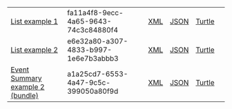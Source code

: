 <table class="list" width="100%">
            <tr>
                <td><a href="List-fa11a4f8-9ecc-4a65-9643-74c3c84880f4.html">List example 1</a></td>
                <td>fa11a4f8-9ecc-4a65-9643-74c3c84880f4</td>
                <td><a href="List-fa11a4f8-9ecc-4a65-9643-74c3c84880f4.xml.html">XML</a></td>
                <td><a href="List-fa11a4f8-9ecc-4a65-9643-74c3c84880f4.json.html">JSON</a></td>
                <td><a href="List-fa11a4f8-9ecc-4a65-9643-74c3c84880f4.ttl.html">Turtle</a></td>
                <td></td>
            </tr>
            <tr>
                <td><a href="List-e6e32a80-a307-4833-b997-1e6e7b3abbb3.html">List example 2</a></td>
                <td>e6e32a80-a307-4833-b997-1e6e7b3abbb3</td>
                <td><a href="List-e6e32a80-a307-4833-b997-1e6e7b3abbb3.xml.html">XML</a></td>
                <td><a href="List-e6e32a80-a307-4833-b997-1e6e7b3abbb3.json.html">JSON</a></td>
                <td><a href="List-e6e32a80-a307-4833-b997-1e6e7b3abbb3.ttl.html">Turtle</a></td>
                <td></td>
            </tr>
            <tr>
                <td><a href="Bundle-a1a25cd7-6553-4a47-9c5c-399050a80f9d.html">Event Summary example 2 (bundle)</a></td>
                <td>a1a25cd7-6553-4a47-9c5c-399050a80f9d</td>
                <td><a href="Bundle-a1a25cd7-6553-4a47-9c5c-399050a80f9d.xml.html">XML</a></td>
                <td><a href="Bundle-a1a25cd7-6553-4a47-9c5c-399050a80f9d.json.html">JSON</a></td>
                <td><a href="Bundle-a1a25cd7-6553-4a47-9c5c-399050a80f9d.ttl.html">Turtle</a></td>
                <td></td>
            </tr>
 </table>